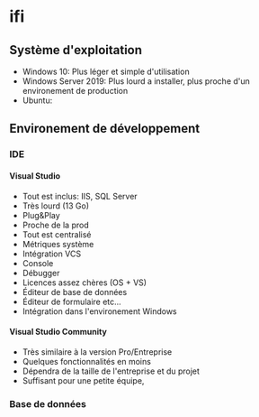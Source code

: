 # ifi

## Système d'exploitation

* Windows 10: Plus léger et simple d'utilisation
* Windows Server 2019: Plus lourd a installer, plus proche d'un environement de production
* Ubuntu: 

## Environement de développement

### IDE

#### Visual Studio

* Tout est inclus: IIS, SQL Server
* Très lourd (13 Go)
* Plug&Play
* Proche de la prod
* Tout est centralisé
* Métriques système
* Intégration VCS
* Console
* Débugger
* Licences assez chères (OS + VS)
* Éditeur de base de données
* Éditeur de formulaire etc...
* Intégration dans l'environement Windows

#### Visual Studio Community

* Très similaire à la version Pro/Entreprise
* Quelques fonctionnalités en moins
* Dépendra de la taille de l'entreprise et du projet
* Suffisant pour une petite équipe, 

### Base de données

